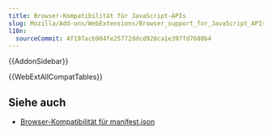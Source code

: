 ```yaml
---
title: Browser-Kompatibilität für JavaScript-APIs
slug: Mozilla/Add-ons/WebExtensions/Browser_support_for_JavaScript_APIs
l10n:
  sourceCommit: 4f197acb904fe25772ddcd928ca1e397fd7680b4
---
```


{{AddonSidebar}}

{{WebExtAllCompatTables}}

## Siehe auch

- [Browser-Kompatibilität für manifest.json](/de/docs/Mozilla/Add-ons/WebExtensions/manifest.json#Browser_compatibility)
